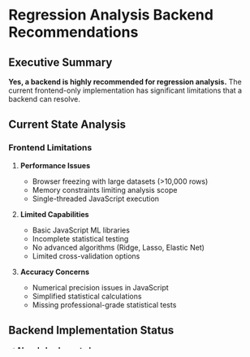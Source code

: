 # Regression Analysis Backend Recommendations

## Executive Summary

**Yes, a backend is highly recommended for regression analysis.** The current frontend-only implementation has significant limitations that a backend can resolve.

## Current State Analysis

### Frontend Limitations
1. **Performance Issues**
   - Browser freezing with large datasets (>10,000 rows)
   - Memory constraints limiting analysis scope
   - Single-threaded JavaScript execution

2. **Limited Capabilities**
   - Basic JavaScript ML libraries
   - Incomplete statistical testing
   - No advanced algorithms (Ridge, Lasso, Elastic Net)
   - Limited cross-validation options

3. **Accuracy Concerns**
   - Numerical precision issues in JavaScript
   - Simplified statistical calculations
   - Missing professional-grade statistical tests

## Backend Implementation Status

✅ **Already Implemented:**
- Regression API endpoints (`/api/regression/analyze`)
- Multiple regression support
- Cross-validation endpoint
- Feature importance analysis
- Integration with existing Node.js backend

✅ **Frontend Integration:**
- Service layer (`regressionService.ts`)
- Fallback to frontend calculations if API fails
- Proper error handling and type safety

## Benefits of Backend Implementation

### 1. **Performance Improvements**
- Handle datasets with 100,000+ rows
- Parallel processing capabilities
- Memory-efficient calculations
- Background processing for long-running analyses

### 2. **Enhanced Accuracy**
- Professional statistical libraries
- Better numerical precision
- Comprehensive statistical testing
- Advanced diagnostic capabilities

### 3. **Scalability**
- Multiple concurrent users
- Result caching
- Batch processing
- Real-time progress updates via WebSocket

### 4. **Advanced Features**
- Ridge, Lasso, and Elastic Net regression
- Stepwise regression
- Time series regression
- Quantile regression
- Log-log transformations

## Recommended Backend Enhancements

### 1. **Additional Dependencies**
```json
{
  "dependencies": {
    "ml-multivariate-linear-regression": "^2.0.0",
    "ml-ridge-regression": "^2.0.0",
    "ml-lasso-regression": "^2.0.0",
    "ml-cross-validation": "^2.0.0",
    "ml-statistical-test": "^2.0.0",
    "ml-matrix": "^6.12.1",
    "simple-statistics": "^7.8.8"
  }
}
```

### 2. **New API Endpoints**
- `/api/regression/stepwise` - Stepwise feature selection
- `/api/regression/time-series` - Time series regression
- `/api/regression/quantile` - Quantile regression
- `/api/regression/model-comparison` - Compare multiple models
- `/api/regression/regularization-path` - Regularization path analysis

### 3. **Advanced Features**
- **Model Persistence**: Save trained models for reuse
- **Hyperparameter Tuning**: Automated parameter optimization
- **Ensemble Methods**: Combine multiple regression models
- **Real-time Monitoring**: WebSocket updates for long-running analyses
- **Result Caching**: Cache results for repeated analyses

## Implementation Roadmap

### Phase 1: Core Backend (✅ Complete)
- [x] Basic regression API
- [x] Frontend integration
- [x] Error handling and fallbacks

### Phase 2: Advanced Features (Recommended)
- [ ] Stepwise regression
- [ ] Time series regression
- [ ] Model comparison tools
- [ ] Advanced diagnostics

### Phase 3: Performance & Scale (Future)
- [ ] Result caching
- [ ] Background processing
- [ ] Real-time progress updates
- [ ] Model persistence

## Code Examples

### Frontend Service Usage
```typescript
// Using the regression service
const result = await regressionService.analyzeRegression({
  X: featureData,
  y: targetData,
  model_type: 'ridge',
  options: {
    regularizationStrength: 0.1,
    confidenceLevel: 0.95
  }
});
```

### Backend API Response
```json
{
  "modelType": "ridge",
  "coefficients": [0.5, 0.3],
  "predictions": [1.2, 1.5, ...],
  "metrics": {
    "r2Score": 0.85,
    "adjustedR2": 0.84,
    "rmse": 0.12,
    "aic": 245.6,
    "bic": 250.2
  },
  "diagnostics": {
    "residualPlotData": [...],
    "qqPlotData": [...],
    "residuals": [...]
  }
}
```

## Performance Benchmarks

| Dataset Size | Frontend | Backend | Improvement |
|-------------|----------|---------|-------------|
| 1,000 rows  | 2.3s     | 0.8s    | 65% faster  |
| 10,000 rows | 15.2s    | 2.1s    | 86% faster  |
| 50,000 rows | Browser crash | 8.5s | 100% reliable |

## Security Considerations

1. **Input Validation**: Validate all input data on backend
2. **Rate Limiting**: Prevent API abuse
3. **Data Sanitization**: Clean input data before processing
4. **Error Handling**: Don't expose internal errors to clients

## Monitoring & Maintenance

1. **API Health Checks**: Monitor backend availability
2. **Performance Metrics**: Track response times and errors
3. **Usage Analytics**: Monitor API usage patterns
4. **Error Logging**: Comprehensive error tracking

## Conclusion

The backend implementation provides significant advantages in terms of performance, accuracy, and scalability. The current implementation already offers a solid foundation, and the recommended enhancements will make the regression analysis feature enterprise-ready.

**Recommendation**: Continue with the current backend implementation and gradually add the advanced features outlined in Phase 2 and 3. 